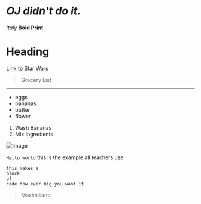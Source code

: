 # _OJ didn't do it._
*Italy*
**Bold Print**
# Heading
[Link to Star Wars](https://www.starwars.com)
> Grocery List

---
- eggs
- bananas
- butter
- flower
1) Wash Bananas
2) Mix Ingredients

![Image](https://encrypted-tbn0.gstatic.com/images?q=tbn:ANd9GcSwo8NQ391-ikcWLEByG1CJv8ka_XnvUhuWLM0Sw7SyKPaLLSNTTMQqUXKNDj2pMoOHMyM&usqp=CAU)

`Hello world` this is the example all teachers use

```
this makes a 
block
of 
code how ever big you want it
```

> Maximiliano







